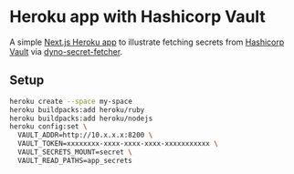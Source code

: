 # Heroku app with Hashicorp Vault

A simple [Next.js Heroku app](https://github.com/mars/heroku-nextjs) to illustrate fetching secrets from [Hashicorp Vault](https://www.vaultproject.io) via [dyno-secret-fetcher](https://github.com/mars/dyno-secret-fetcher).

## Setup

```bash
heroku create --space my-space
heroku buildpacks:add heroku/ruby
heroku buildpacks:add heroku/nodejs
heroku config:set \
  VAULT_ADDR=http://10.x.x.x:8200 \
  VAULT_TOKEN=xxxxxxxx-xxxx-xxxx-xxxx-xxxxxxxxxxx \
  VAULT_SECRETS_MOUNT=secret \
  VAULT_READ_PATHS=app_secrets
```
